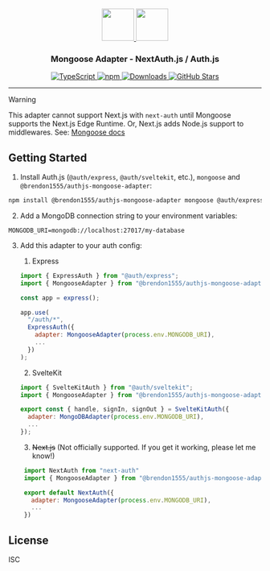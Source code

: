 <p align="center">
  <br/>
  <a href="https://authjs.dev" target="_blank">
    <img height="64px" src="https://authjs.dev/img/logo-sm.png" />
  </a>
  <a href="https://mongoosejs.com/" target="_blank">
    <img height="64px" src="https://raw.githubusercontent.com/Automattic/mongoose/master/docs/images/mongoose.svg"/>
  </a>
  <h3 align="center"><b>Mongoose Adapter</b> - NextAuth.js / Auth.js</a></h3>
  <p align="center">
    <a href="https://npm.im/@brendon1555/authjs-mongoose-adapter" target="_blank">
      <img src="https://img.shields.io/badge/TypeScript-blue?style=flat-square" alt="TypeScript" />
    </a>
    <a href="https://npm.im/@brendon1555/authjs-mongoose-adapter" target="_blank">
      <img alt="npm" src="https://img.shields.io/npm/v/@brendon1555/authjs-mongoose-adapter?color=green&label=@brendon1555/authjs-mongoose-adapter&style=flat-square">
    </a>
    <a href="https://www.npmtrends.com/@brendon1555/authjs-mongoose-adapter" target="_blank">
      <img src="https://img.shields.io/npm/dm/@brendon1555/authjs-mongoose-adapter?label=%20downloads&style=flat-square" alt="Downloads" />
    </a>
    <a href="https://github.com/brendon1555/authjs-mongoose-adapter/stargazers" target="_blank">
      <img src="https://img.shields.io/github/stars/brendon1555/authjs-mongoose-adapter?style=flat-square" alt="GitHub Stars" />
    </a>
  </p>
</p>

---

> [!WARNING]
>
> This adapter cannot support Next.js with `next-auth` until Mongoose supports the Next.js Edge Runtime. Or, Next.js adds Node.js support to middlewares. 
> See: [Mongoose docs](https://mongoosejs.com/docs/nextjs.html#:~:text=Mongoose%20does%20not%20currently%20support%20Next.js%20Edge%20Runtime.)


## Getting Started

1. Install Auth.js (`@auth/express`, `@auth/sveltekit`, etc.), `mongoose` and `@brendon1555/authjs-mongoose-adapter`:

```bash
npm install @brendon1555/authjs-mongoose-adapter mongoose @auth/express
```

2. Add a MongoDB connection string to your environment variables:

```env
MONGODB_URI=mongodb://localhost:27017/my-database
```

3. Add this adapter to your auth config:

   1. Express

   ```js
   import { ExpressAuth } from "@auth/express";
   import { MongooseAdapter } from "@brendon1555/authjs-mongoose-adapter";

   const app = express();

   app.use(
     "/auth/*",
     ExpressAuth({
       adapter: MongooseAdapter(process.env.MONGODB_URI),
       ...
     })
   );
   ```

   2. SvelteKit

   ```js
   import { SvelteKitAuth } from "@auth/sveltekit";
   import { MongooseAdapter } from "@brendon1555/authjs-mongoose-adapter"

   export const { handle, signIn, signOut } = SvelteKitAuth({
     adapter: MongoDBAdapter(process.env.MONGODB_URI),
     ...
   });
   ```

   3. ~~Next.js~~ (Not officially supported. If you get it working, please let me know!)

   ```js
    import NextAuth from "next-auth"
    import { MongooseAdapter } from "@brendon1555/authjs-mongoose-adapter"

    export default NextAuth({
      adapter: MongooseAdapter(process.env.MONGODB_URI),
      ...
    })
   ```

## License

ISC
